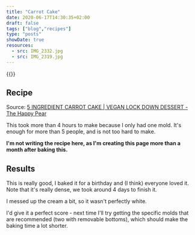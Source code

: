 ```yaml
---
title: "Carrot Cake"
date: 2020-06-17T14:30:35+02:00
draft: false
tags: ["blog","recipes"]
type: "posts"
showDate: true
resources:
  - src: IMG_2332.jpg
  - src: IMG_2319.jpg
---
```


{{<gallery>}}

## Recipe

Source: [5 INGREDIENT CARROT CAKE | VEGAN LOCK DOWN DESSERT -  The Happy Pear](https://www.youtube.com/watch?v=ayV5ChBUKa4&t=0s)

This took more than 4 hours to make because I only had one mold. It's enough for more than 5 people, and is not too hard to make.

**I'm not writing the recipe here, as I'm creating this page more than a month after baking this.**

## Results

This is really good, I baked it for a birthday and (I think) everyone loved it. Note that it's really dense, we took around 4 days to finish it.

I messed up the cream a bit, so it wasn't perfectly white.

I'd give it a perfect score - next time I'll try getting the specific molds that are recommended (two with removable bottoms), which should make the baking time a lot shorter.
